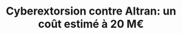 ---
layout: post
title: "Cyberextorsion contre Altran: un coût estimé à 20 M€"
link: "https://www.lemondeinformatique.fr/actualites/lire-cyberextorsion-contre-altran-un-cout-estime-a-20-meteuro-74492.html"
canonical: "lemondeinformatique.fr"
tags: [cybersecurite, altran, ransomware, lemondeinformatique.fr]
excerpt: "Le logiciel rançonneur qui a infecté l'entreprise française, et qui l'a obligée à déconnecter son SI pour ne pas propager le virus à ses clients, exploitait un « code inédit indétectable par les meilleurs pare-feux et mécanismes de défense informatique », a indiqué Altran la semaine dernière en ajoutant que cela avait « nécessité la création d'un nouveau protocole de restauration spécifique par un fournisseur mondial de services »."
comments: true
---